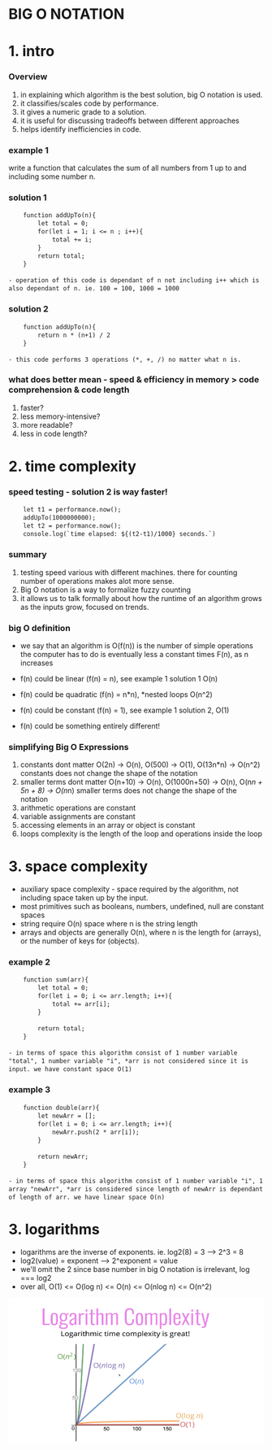 # BIG O NOTATION

# 1. intro

### Overview

1. in explaining which algorithm is the best solution, big O notation is used.
2. it classifies/scales code by performance.
3. it gives a numeric grade to a solution.
4. it is useful for discussing tradeoffs between different approaches
5. helps identify inefficiencies in code.

### example 1

write a function that calculates the sum of all numbers from 1 up to and including some number n.

### solution 1

        function addUpTo(n){
            let total = 0;
            for(let i = 1; i <= n ; i++){
                total += i;
            }
            return total;
        }

    - operation of this code is dependant of n not including i++ which is also dependant of n. ie. 100 = 100, 1000 = 1000

### solution 2

        function addUpTo(n){
            return n * (n+1) / 2
        }

    - this code performs 3 operations (*, +, /) no matter what n is.

### what does better mean - speed & efficiency in memory > code comprehension & code length

1. faster?
2. less memory-intensive?
3. more readable?
4. less in code length?

# 2. time complexity

### speed testing - solution 2 is way faster!

        let t1 = performance.now();
        addUpTo(1000000000);
        let t2 = performance.now();
        console.log(`time elapsed: ${(t2-t1)/1000} seconds.`)

### summary

1. testing speed various with different machines. there for counting number of operations makes alot more sense.
2. Big O notation is a way to formalize fuzzy counting
3. it allows us to talk formally about how the runtime of an algorithm grows as the inputs grow, focused on trends.

### big O definition

- we say that an algorithm is O(f(n)) is the number of simple operations the computer has to do is eventually less a constant times F(n), as n increases

- f(n) could be linear (f(n) = n), see example 1 solution 1 O(n)
- f(n) could be quadratic (f(n) = n*n), *nested loops O(n^2)
- f(n) could be constant (f(n) = 1), see example 1 solution 2, O(1)
- f(n) could be something entirely different!

### simplifying Big O Expressions

1. constants dont matter O(2n) -> O(n), O(500) -> O(1), O(13n\*n) -> O(n^2) constants does not change the shape of the notation
2. smaller terms dont matter O(n+10) -> O(n), O(1000n+50) -> O(n), O(n*n + 5n + 8) -> O(n*n) smaller terms does not change the shape of the notation
3. arithmetic operations are constant
4. variable assignments are constant
5. accessing elements in an array or object is constant
6. loops complexity is the length of the loop and operations inside the loop

# 3. space complexity

- auxiliary space complexity - space required by the algorithm, not including space taken up by the input.
- most primitives such as booleans, numbers, undefined, null are constant spaces
- string require O(n) space where n is the string length
- arrays and objects are generally O(n), where n is the length for (arrays), or the number of keys for (objects).

### example 2

        function sum(arr){
            let total = 0;
            for(let i = 0; i <= arr.length; i++){
                total += arr[i];
            }

            return total;
        }

    - in terms of space this algorithm consist of 1 number variable "total", 1 number variable "i", *arr is not considered since it is input. we have constant space O(1)

### example 3

        function double(arr){
            let newArr = [];
            for(let i = 0; i <= arr.length; i++){
                newArr.push(2 * arr[i]);
            }

            return newArr;
        }

    - in terms of space this algorithm consist of 1 number variable "i", 1 array "newArr", *arr is considered since length of newArr is dependant of length of arr. we have linear space O(n)

# 3. logarithms

- logarithms are the inverse of exponents. ie. log2(8) = 3 --> 2^3 = 8
- log2(value) = exponent --> 2^exponent = value
- we'll omit the 2 since base number in big O notation is irrelevant, log === log2
- over all, O(1) <= O(log n) <= O(n) <= O(nlog n) <= O(n^2)

![Test Image 1](/bigO-trend-graph.png)
